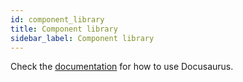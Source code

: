 ```yaml
---
id: component_library
title: Component library
sidebar_label: Component library
---
```


Check the [documentation](https://docusaurus.io) for how to use Docusaurus.